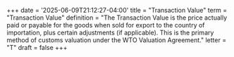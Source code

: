 +++
date = '2025-06-09T21:12:27-04:00'
title = "Transaction Value"
term = "Transaction Value"
definition = "The Transaction Value is the price actually paid or payable for the goods when sold for export to the country of importation, plus certain adjustments (if applicable). This is the primary method of customs valuation under the WTO Valuation Agreement."
letter = "T"
draft = false
+++
